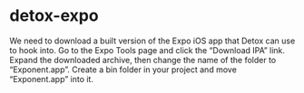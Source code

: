 # detox-expo

We need to download a built version of the Expo iOS app that Detox can use to hook into. Go to the Expo Tools page and click the “Download IPA” link. Expand the downloaded archive, then change the name of the folder to “Exponent.app”. Create a bin folder in your project and move “Exponent.app” into it.
